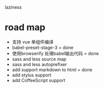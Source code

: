 laziness

# road map
- 支持 vue 单组件编译
- babel-preset-stage-3              = done
- 使用browserify 处理babel输出代码     = done
- sass and less source map
- sass and less autoprefixer
- add support markdown to html      = done
- add stylus support
- add CoffeeScript support